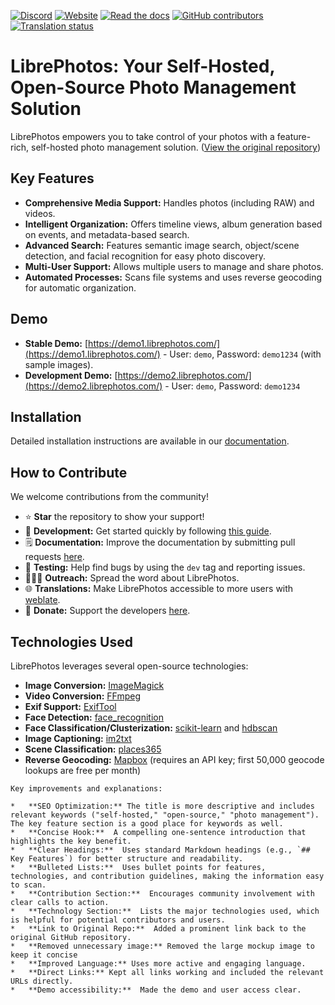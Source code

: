 [![Discord](https://img.shields.io/discord/784619049208250388?style=plastic)][discord]
[![Website](https://img.shields.io/website?down_color=lightgrey&down_message=offline&style=plastic&up_color=blue&up_message=online&url=https%3A%2F%2Flibrephotos.com)](https://librephotos.com/)
[![Read the docs](https://img.shields.io/static/v1?label=Read&message=the%20docs&color=blue&style=plastic)](https://docs.librephotos.com/)
[![GitHub contributors](https://img.shields.io/github/contributors/librephotos/librephotos?style=plastic)](https://github.com/LibrePhotos/librephotos/graphs/contributors)
<a href="https://hosted.weblate.org/engage/librephotos/">
<img src="https://hosted.weblate.org/widgets/librephotos/-/librephotos-frontend/svg-badge.svg" alt="Translation status" />
</a>

# LibrePhotos: Your Self-Hosted, Open-Source Photo Management Solution

LibrePhotos empowers you to take control of your photos with a feature-rich, self-hosted photo management solution. ([View the original repository](https://github.com/LibrePhotos/librephotos))

## Key Features

*   **Comprehensive Media Support:** Handles photos (including RAW) and videos.
*   **Intelligent Organization:** Offers timeline views, album generation based on events, and metadata-based search.
*   **Advanced Search:** Features semantic image search, object/scene detection, and facial recognition for easy photo discovery.
*   **Multi-User Support:** Allows multiple users to manage and share photos.
*   **Automated Processes:** Scans file systems and uses reverse geocoding for automatic organization.

## Demo

*   **Stable Demo:** [https://demo1.librephotos.com/](https://demo1.librephotos.com/) - User: `demo`, Password: `demo1234` (with sample images).
*   **Development Demo:** [https://demo2.librephotos.com/](https://demo2.librephotos.com/) - User: `demo`, Password: `demo1234`

## Installation

Detailed installation instructions are available in our [documentation](https://docs.librephotos.com/docs/installation/standard-install).

## How to Contribute

We welcome contributions from the community!

*   ⭐ **Star** the repository to show your support!
*   🚀 **Development:** Get started quickly by following [this guide](https://docs.librephotos.com/docs/development/dev-install).
*   🗒️ **Documentation:** Improve the documentation by submitting pull requests [here](https://github.com/LibrePhotos/librephotos.docs).
*   🧪 **Testing:** Help find bugs by using the `dev` tag and reporting issues.
*   🧑‍🤝‍🧑 **Outreach:** Spread the word about LibrePhotos.
*   🌐 **Translations:** Make LibrePhotos accessible to more users with [weblate](https://hosted.weblate.org/engage/librephotos/).
*   💸 **Donate:** Support the developers [here](https://github.com/sponsors/derneuere).

## Technologies Used

LibrePhotos leverages several open-source technologies:

*   **Image Conversion:** [ImageMagick](https://github.com/ImageMagick/ImageMagick)
*   **Video Conversion:** [FFmpeg](https://github.com/FFmpeg/FFmpeg)
*   **Exif Support:** [ExifTool](https://github.com/exiftool/exiftool)
*   **Face Detection:** [face\_recognition](https://github.com/ageitgey/face_recognition)
*   **Face Classification/Clusterization:** [scikit-learn](https://scikit-learn.org/) and [hdbscan](https://github.com/scikit-learn-contrib/hdbscan)
*   **Image Captioning:** [im2txt](https://github.com/HughKu/Im2txt)
*   **Scene Classification:** [places365](http://places.csail.mit.edu/)
*   **Reverse Geocoding:** [Mapbox](https://www.mapbox.com/) (requires an API key; first 50,000 geocode lookups are free per month)

[discord]: https://discord.gg/xwRvtSDGWb
```
Key improvements and explanations:

*   **SEO Optimization:** The title is more descriptive and includes relevant keywords ("self-hosted," "open-source," "photo management").  The key feature section is a good place for keywords as well.
*   **Concise Hook:**  A compelling one-sentence introduction that highlights the key benefit.
*   **Clear Headings:**  Uses standard Markdown headings (e.g., `## Key Features`) for better structure and readability.
*   **Bulleted Lists:**  Uses bullet points for features, technologies, and contribution guidelines, making the information easy to scan.
*   **Contribution Section:**  Encourages community involvement with clear calls to action.
*   **Technology Section:**  Lists the major technologies used, which is helpful for potential contributors and users.
*   **Link to Original Repo:**  Added a prominent link back to the original GitHub repository.
*   **Removed unnecessary image:** Removed the large mockup image to keep it concise
*   **Improved Language:** Uses more active and engaging language.
*   **Direct Links:** Kept all links working and included the relevant URLs directly.
*   **Demo accessibility:**  Made the demo and user access clear.